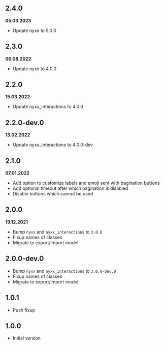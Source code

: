 ## 2.4.0
__05.03.2023__

- Update nyxx to 5.0.0

## 2.3.0
__06.08.2022__

- Update nyxx to 4.0.0

## 2.2.0
__15.03.2022__

- Update nyxx_interactions to 4.0.0

## 2.2.0-dev.0
__13.02.2022__

- Update nyxx_interactions to 4.0.0-dev

## 2.1.0
__07.01.2022__

- Add option to customize labels and emoji sent with pagination buttons
- Add optional timeout after which pagination is disabled
- Disable buttons which cannot be used

## 2.0.0
__19.12.2021__

- Bump `nyxx` and `nyxx_interactions`  to `3.0.0`
- Fixup names of classes
- Migrate to export/import model

## 2.0.0-dev.0

- Bump `nyxx` and `nyxx_interactions`  to `3.0.0-dev.0`
- Fixup names of classes
- Migrate to export/import model

## 1.0.1

- Push fixup

## 1.0.0

- Initial version
